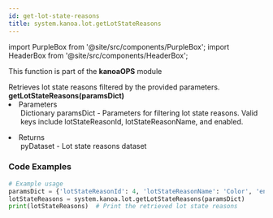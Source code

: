```yaml
---
id: get-lot-state-reasons
title: system.kanoa.lot.getLotStateReasons
---
```


import PurpleBox from '@site/src/components/PurpleBox';
import HeaderBox from '@site/src/components/HeaderBox';

<PurpleBox>This function is part of the <b>kanoaOPS</b> module</PurpleBox>

<HeaderBox header="Description">
  Retrieves lot state reasons filtered by the provided parameters.
</HeaderBox>

<HeaderBox header="Syntax">
  <b>getLotStateReasons(paramsDict)</b>
    <li>Parameters <br />
      <ul>Dictionary paramsDict - Parameters for filtering lot state reasons. Valid keys include lotStateReasonId, lotStateReasonName, and enabled.</ul>
    </li>
    <li>Returns <br />
      <ul>pyDataset - Lot state reasons dataset</ul>
    </li>
</HeaderBox>

### Code Examples

```python
# Example usage
paramsDict = {'lotStateReasonId': 4, 'lotStateReasonName': 'Color', 'enabled': True}
lotStateReasons = system.kanoa.lot.getLotStateReasons(paramsDict)
print(lotStateReasons)  # Print the retrieved lot state reasons

